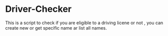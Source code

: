 
# Driver-Checker

This is a script to check if you are eligible to a driving licene or not , you can create 
new or get specific name ar list all names.
